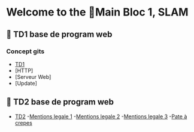# Welcome to the 📁Main Bloc 1, SLAM 
## 📖 TD1 base de program web
### Concept gits
- [TD1](document/TD1.md)
- [HTTP]
- [Serveur Web]
- [Update]

## 📖 TD2 base de program web
- [TD2](document/TD1.md)
    -[Mentions legale 1](docs/pages/mentions-legales-1.html)
    -[Mentions legale 2](docs/pages/mentions-legales-2.html)
    -[Mentions legale 3](docs/pages/mentions-legales-3.html)
    -[Pate à crepes](docs/pages/pate-a-crepes.html)
